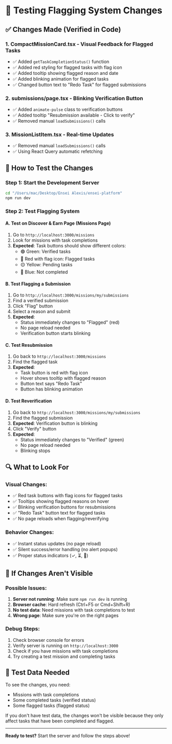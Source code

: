 # 🧪 Testing Flagging System Changes

## ✅ Changes Made (Verified in Code)

### 1. **CompactMissionCard.tsx** - Visual Feedback for Flagged Tasks
- ✅ Added `getTaskCompletionStatus()` function
- ✅ Added red styling for flagged tasks with flag icon
- ✅ Added tooltip showing flagged reason and date
- ✅ Added blinking animation for flagged tasks
- ✅ Changed button text to "Redo Task" for flagged submissions

### 2. **submissions/page.tsx** - Blinking Verification Button
- ✅ Added `animate-pulse` class to verification buttons
- ✅ Added tooltip "Resubmission available - Click to verify"
- ✅ Removed manual `loadSubmissions()` calls

### 3. **MissionListItem.tsx** - Real-time Updates
- ✅ Removed manual `loadSubmissions()` calls
- ✅ Using React Query automatic refetching

## 🧪 How to Test the Changes

### **Step 1: Start the Development Server**
```bash
cd "/Users/mac/Desktop/Ensei Alexis/ensei-platform"
npm run dev
```

### **Step 2: Test Flagging System**

#### **A. Test on Discover & Earn Page (Missions Page)**
1. Go to `http://localhost:3000/missions`
2. Look for missions with task completions
3. **Expected**: Task buttons should show different colors:
   - 🟢 Green: Verified tasks
   - 🔴 Red with flag icon: Flagged tasks
   - 🟡 Yellow: Pending tasks
   - 🔵 Blue: Not completed

#### **B. Test Flagging a Submission**
1. Go to `http://localhost:3000/missions/my/submissions`
2. Find a verified submission
3. Click "Flag" button
4. Select a reason and submit
5. **Expected**: 
   - Status immediately changes to "Flagged" (red)
   - No page reload needed
   - Verification button starts blinking

#### **C. Test Resubmission**
1. Go back to `http://localhost:3000/missions`
2. Find the flagged task
3. **Expected**:
   - Task button is red with flag icon
   - Hover shows tooltip with flagged reason
   - Button text says "Redo Task"
   - Button has blinking animation

#### **D. Test Reverification**
1. Go back to `http://localhost:3000/missions/my/submissions`
2. Find the flagged submission
3. **Expected**: Verification button is blinking
4. Click "Verify" button
5. **Expected**: 
   - Status immediately changes to "Verified" (green)
   - No page reload needed
   - Blinking stops

## 🔍 What to Look For

### **Visual Changes:**
- ✅ Red task buttons with flag icons for flagged tasks
- ✅ Tooltips showing flagged reasons on hover
- ✅ Blinking verification buttons for resubmissions
- ✅ "Redo Task" button text for flagged tasks
- ✅ No page reloads when flagging/reverifying

### **Behavior Changes:**
- ✅ Instant status updates (no page reload)
- ✅ Silent success/error handling (no alert popups)
- ✅ Proper status indicators (✓, ⏳, 🚩)

## 🚨 If Changes Aren't Visible

### **Possible Issues:**
1. **Server not running**: Make sure `npm run dev` is running
2. **Browser cache**: Hard refresh (Ctrl+F5 or Cmd+Shift+R)
3. **No test data**: Need missions with task completions to test
4. **Wrong page**: Make sure you're on the right pages

### **Debug Steps:**
1. Check browser console for errors
2. Verify server is running on `http://localhost:3000`
3. Check if you have missions with task completions
4. Try creating a test mission and completing tasks

## 📝 Test Data Needed

To see the changes, you need:
- Missions with task completions
- Some completed tasks (verified status)
- Some flagged tasks (flagged status)

If you don't have test data, the changes won't be visible because they only affect tasks that have been completed and flagged.

---

**Ready to test?** Start the server and follow the steps above!
